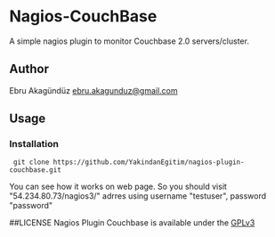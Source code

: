 # Nagios-CouchBase

A simple nagios plugin to monitor Couchbase 2.0 servers/cluster.

## Author
Ebru Akagündüz ebru.akagunduz@gmail.com

## Usage

### Installation
<pre><code> git clone https://github.com/YakindanEgitim/nagios-plugin-couchbase.git</pre></code>

You can see how it works on web page. So you should visit "54.234.80.73/nagios3/" adrres using username "testuser", password "password"

##LICENSE
Nagios Plugin Couchbase is available under the [GPLv3](http://gplv3.fsf.org/)
